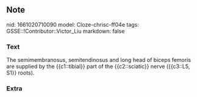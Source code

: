 ## Note
nid: 1661020710090
model: Cloze-chrisc-ff04e
tags: GSSE::!Contributor::Victor_Liu
markdown: false

### Text
The semimembranosus, semitendinosus and long head of biceps femoris are supplied by the {{c1::tibial}} part of the {{c2::sciatic}} nerve ({{c3::L5, S1}} roots).

### Extra

